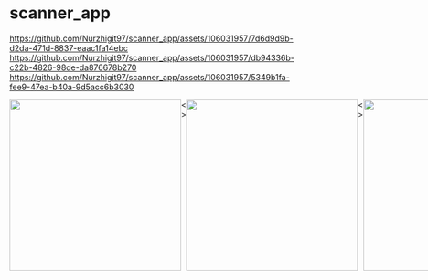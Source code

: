 # scanner_app
https://github.com/Nurzhigit97/scanner_app/assets/106031957/7d6d9d9b-d2da-471d-8837-eaac1fa14ebc
https://github.com/Nurzhigit97/scanner_app/assets/106031957/db94336b-c22b-4826-98de-da876678b270
https://github.com/Nurzhigit97/scanner_app/assets/106031957/5349b1fa-fee9-47ea-b40a-9d5acc6b3030

<div >
  <div style="display: flex;  ">
    <img  width="300" src="https://github.com/Nurzhigit97/scanner_app/assets/106031957/f7473930-dcc8-4fba-ad6d-49490beba403"/>
    <span>< ></span>
    <img width="300" src="./assets/readmeImages/weather1.jpg"/>
      <span>< ></span>
    <img width="300" src="https://github.com/Nurzhigit97/scanner_app/assets/106031957/7d6d9d9b-d2da-471d-8837-eaac1fa14ebc"/>
        <span>< ></span>
    <img width="300" src="ttps://github.com/Nurzhigit97/scanner_app/assets/106031957/5349b1fa-fee9-47ea-b40a-9d5acc6b3030"/>
  </div>
</div>
